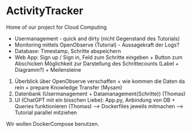 # ActivityTracker
Home of our project for Cloud Computing

- Usermanagement - quick and dirty (nicht Gegenstand des Tutorials)
- Monitoring mittels OpenObserve (Tutorial) - Aussagekraft der Logs?
- Database: Timestamp, Schritte abspeichern
- Web App: Sign up / Sign in, Feld zum Schritte eingeben + Button zum Abschicken
Möglichkeit zur Darstellung des Schrittecounts (Label + Diagramm?) + Meilensteine


1. Überblick über OpenObserve verschaffen + wie kommen die Daten da rein + prepare Knowledge Transfer (Mysam)
2. Datenbank (Usermanagement + Datamanagement(Schritte)) (Thomas)
3. UI (ChatGPT mit ein bisschen Liebe): App.py, Anbindung von DB + Queries funktionieren (Thomas)
--> Dockerfiles jeweils mitmachen
--> Tutorial parallel mitziehen

Wir wollen DockerCompose benutzen.